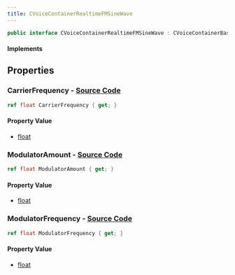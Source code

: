```yaml
---
title: CVoiceContainerRealtimeFMSineWave
---
```


```csharp
public interface CVoiceContainerRealtimeFMSineWave : CVoiceContainerBase, ISchemaClass<CVoiceContainerBase>, ISchemaClass<CVoiceContainerRealtimeFMSineWave>, ISchemaField, ISchemaClass, INativeHandle
```

#### Implements

## Properties

### **CarrierFrequency** - [Source Code](https://github.com/swiftly-solution/swiftlys2/blob/main/managed/src/SwiftlyS2.Generated/Schemas/Interfaces/CVoiceContainerRealtimeFMSineWave.cs#L16)

```csharp
ref float CarrierFrequency { get; }
```

#### Property Value

- [float](https://learn.microsoft.com/dotnet/api/system.single)

### **ModulatorAmount** - [Source Code](https://github.com/swiftly-solution/swiftlys2/blob/main/managed/src/SwiftlyS2.Generated/Schemas/Interfaces/CVoiceContainerRealtimeFMSineWave.cs#L20)

```csharp
ref float ModulatorAmount { get; }
```

#### Property Value

- [float](https://learn.microsoft.com/dotnet/api/system.single)

### **ModulatorFrequency** - [Source Code](https://github.com/swiftly-solution/swiftlys2/blob/main/managed/src/SwiftlyS2.Generated/Schemas/Interfaces/CVoiceContainerRealtimeFMSineWave.cs#L18)

```csharp
ref float ModulatorFrequency { get; }
```

#### Property Value

- [float](https://learn.microsoft.com/dotnet/api/system.single)

